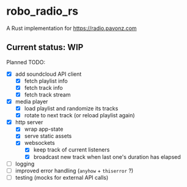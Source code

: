 # robo_radio_rs

A Rust implementation for https://radio.pavonz.com

## Current status: WIP

Planned TODO:

- [x] add soundcloud API client
  - [x] fetch playlist info
  - [x] fetch track info
  - [x] fetch track stream
- [x] media player
  - [x] load playlist and randomize its tracks
  - [x] rotate to next track (or reload playlist again)
- [x] http server
  - [x] wrap app-state
  - [x] serve static assets
  - [x] websockets
    - [x] keep track of current listeners
    - [x] broadcast new track when last one's duration has elapsed
- [ ] logging
- [ ] improved error handling (`anyhow` + `thiserror` ?)
- [ ] testing (mocks for external API calls)
